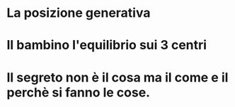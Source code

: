 


# La posizione generativa

# Il bambino l'equilibrio sui 3 centri

# Il segreto non è il cosa ma il come e il perchè si fanno le cose.
<!--stackedit_data:
eyJoaXN0b3J5IjpbMTU4NDY2MjQxNF19
-->